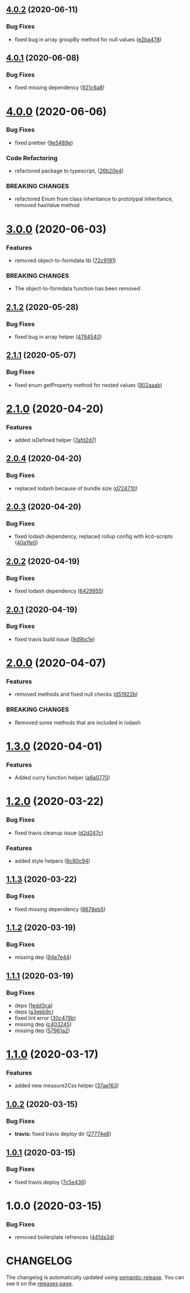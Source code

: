 ## [4.0.2](https://github.com/nejcm/js-helpers/compare/v4.0.1...v4.0.2) (2020-06-11)


### Bug Fixes

* fixed bug in array groupBy method for null values ([e2ba478](https://github.com/nejcm/js-helpers/commit/e2ba4784370dbe7a7f51d51b2c916807c6eed6e4))

## [4.0.1](https://github.com/nejcm/js-helpers/compare/v4.0.0...v4.0.1) (2020-06-08)


### Bug Fixes

* fixed missing dependency ([921c6a8](https://github.com/nejcm/js-helpers/commit/921c6a86bd78131a35b860481e347dccc57aeeb0))

# [4.0.0](https://github.com/nejcm/js-helpers/compare/v3.0.0...v4.0.0) (2020-06-06)


### Bug Fixes

* fixed prettier ([9e5489e](https://github.com/nejcm/js-helpers/commit/9e5489e5f3d39f1f07da76d3368ea186a450e8ee))


### Code Refactoring

* refactored package to typescript, ([26b20e4](https://github.com/nejcm/js-helpers/commit/26b20e426dd1484c71fa1d5620882f7de1d8deec))


### BREAKING CHANGES

* refactored Enum from class inheritance to prototypal inheritance, removed hasValue method

# [3.0.0](https://github.com/nejcm/js-helpers/compare/v2.1.2...v3.0.0) (2020-06-03)


### Features

* removed object-to-formdata lib ([72c9191](https://github.com/nejcm/js-helpers/commit/72c91918c0f399553dbb22602af65fb71e3187c1))


### BREAKING CHANGES

* The object-to-formdata function has been removed

## [2.1.2](https://github.com/nejcm/js-helpers/compare/v2.1.1...v2.1.2) (2020-05-28)


### Bug Fixes

* fixed bug in array helper ([4784540](https://github.com/nejcm/js-helpers/commit/47845405ce41a7a8e3bcf2563369abd976d80c74))

## [2.1.1](https://github.com/nejcm/js-helpers/compare/v2.1.0...v2.1.1) (2020-05-07)


### Bug Fixes

* fixed enum getProperty method for nested values ([902aaab](https://github.com/nejcm/js-helpers/commit/902aaab584ffc69cf08c0f423500e18e143f55d0))

# [2.1.0](https://github.com/nejcm/js-helpers/compare/v2.0.4...v2.1.0) (2020-04-20)


### Features

* added isDefined helper ([7afd2d7](https://github.com/nejcm/js-helpers/commit/7afd2d7e88190985f8926c29c74c0b7616510a6c))

## [2.0.4](https://github.com/nejcm/js-helpers/compare/v2.0.3...v2.0.4) (2020-04-20)


### Bug Fixes

* replaced lodash because of bundle size ([d724710](https://github.com/nejcm/js-helpers/commit/d724710eb7dad638cf5c359acf81900ad94a52e3))

## [2.0.3](https://github.com/nejcm/js-helpers/compare/v2.0.2...v2.0.3) (2020-04-20)


### Bug Fixes

* fixed lodash dependency, replaced rollup config with kcd-scripts ([40a1fe0](https://github.com/nejcm/js-helpers/commit/40a1fe022a1126e4062b3b94f40d319b159a7393))

## [2.0.2](https://github.com/nejcm/js-helpers/compare/v2.0.1...v2.0.2) (2020-04-19)


### Bug Fixes

* fixed lodash dependency ([6429955](https://github.com/nejcm/js-helpers/commit/6429955607a11d91ce8fc1b085a537bbe754e601))

## [2.0.1](https://github.com/nejcm/js-helpers/compare/v2.0.0...v2.0.1) (2020-04-19)


### Bug Fixes

* fixed travis build issue ([9d9bc1e](https://github.com/nejcm/js-helpers/commit/9d9bc1e3310288ceac6c9d5f9ba75b6cba909116))

# [2.0.0](https://github.com/nejcm/js-helpers/compare/v1.3.0...v2.0.0) (2020-04-07)


### Features

* removed methods and fixed null checks ([d51922b](https://github.com/nejcm/js-helpers/commit/d51922b2931836fdef81d69be52769a908aca069))


### BREAKING CHANGES

* Removed some methods that are included in lodash

# [1.3.0](https://github.com/nejcm/js-helpers/compare/v1.2.0...v1.3.0) (2020-04-01)


### Features

* Added curry function helper ([a6a0770](https://github.com/nejcm/js-helpers/commit/a6a0770c143410544026d0a405fac66f3d448f5e))

# [1.2.0](https://github.com/nejcm/js-helpers/compare/v1.1.3...v1.2.0) (2020-03-22)


### Bug Fixes

* fixed travis cleanup issue ([d2d247c](https://github.com/nejcm/js-helpers/commit/d2d247c5d6de22a96ed4587ddee8fc686fe594ea))


### Features

* added style helpers ([6c80c94](https://github.com/nejcm/js-helpers/commit/6c80c94c62d868dacd1acb637ca52ee7156df9ff))

## [1.1.3](https://github.com/nejcm/js-helpers/compare/v1.1.2...v1.1.3) (2020-03-22)


### Bug Fixes

* fixed missing dependency ([8678eb5](https://github.com/nejcm/js-helpers/commit/8678eb5315e985a5fb3bcdc446c727dbcfcc1848))

## [1.1.2](https://github.com/nejcm/js-helpers/compare/v1.1.1...v1.1.2) (2020-03-19)


### Bug Fixes

* missing dep ([94e7e44](https://github.com/nejcm/js-helpers/commit/94e7e443db735879b2a8ad183b8cf82fd0cc421d))

## [1.1.1](https://github.com/nejcm/js-helpers/compare/v1.1.0...v1.1.1) (2020-03-19)


### Bug Fixes

* deps ([1edd3ca](https://github.com/nejcm/js-helpers/commit/1edd3ca2e29f1456767bb931b9e02f38e33d4e39))
* deps ([a3ebb9c](https://github.com/nejcm/js-helpers/commit/a3ebb9c16d2767d580df5729d160168bd97bbfb2))
* fixed lint error ([30c478b](https://github.com/nejcm/js-helpers/commit/30c478bfdf1e8e4e20cf9c45e5d5db60cd4383a2))
* missing dep ([c403245](https://github.com/nejcm/js-helpers/commit/c4032453908b342352d4939430f411cb417711c1))
* missing dep ([57961a2](https://github.com/nejcm/js-helpers/commit/57961a29d212f7d03e9b2467f495244c648284d9))

# [1.1.0](https://github.com/nejcm/js-helpers/compare/v1.0.2...v1.1.0) (2020-03-17)


### Features

* added new measure2Css helper ([37ae163](https://github.com/nejcm/js-helpers/commit/37ae163056e2ce9dbe8937aca03cbaa5db589260))

## [1.0.2](https://github.com/nejcm/js-helpers/compare/v1.0.1...v1.0.2) (2020-03-15)


### Bug Fixes

* **travis:** fixed travis deploy dir ([27774e8](https://github.com/nejcm/js-helpers/commit/27774e8cf712137f82051b231f44bcc3faf3120a))

## [1.0.1](https://github.com/nejcm/js-helpers/compare/v1.0.0...v1.0.1) (2020-03-15)


### Bug Fixes

* fixed travis deploy ([7c5e436](https://github.com/nejcm/js-helpers/commit/7c5e436a46121ef2adb6ef2122fa7818fbfe1c1b))

# 1.0.0 (2020-03-15)


### Bug Fixes

* removed boilerplate refrences ([441da3d](https://github.com/nejcm/js-helpers/commit/441da3d39bf98a1b095797f70efc2ec77582ca29))

# CHANGELOG

The changelog is automatically updated using
[semantic-release](https://github.com/semantic-release/semantic-release). You
can see it on the [releases page](../../releases).
